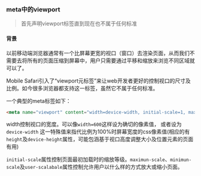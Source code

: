 ### meta中的viewport

> 首先声明viewport标签直到现在也不属于任何标准

#### 背景

以前移动端浏览器通常有一个比屏幕更宽的视口（窗口）去渲染页面，从而我们不需要去将所有的页面压缩到屏幕中，用户只需要通过平移和缩放来浏览不同区域就可以了。

Mobile Safari引入了“viewport元标签”来让web开发者更好的控制视口的尺寸及比例。如今很多浏览器都支持这一标签，虽然它不属于任何标准。

一个典型的meta标签如下：

```html
<meta name="viewport" content="width=device-width, initial-scale=1, maximum-scale=1">
```

width控制视口的宽度。可以像`width=600`这样设为确切的像素值， 或者设为`device-width` 这一特殊值来指代比例为100%时屏幕宽度的css像素值\(相应的有`height`及`device-height`属性，可能包涵基于视口高度调整大小及位置元素的页面有用\)

`initial-scale`属性控制页面最初加载时的缩放等级。`maximun-scale`、`minimun-scale`及`user-scalabale`属性控制允许用户以什么样的方式放大或缩小页面。

